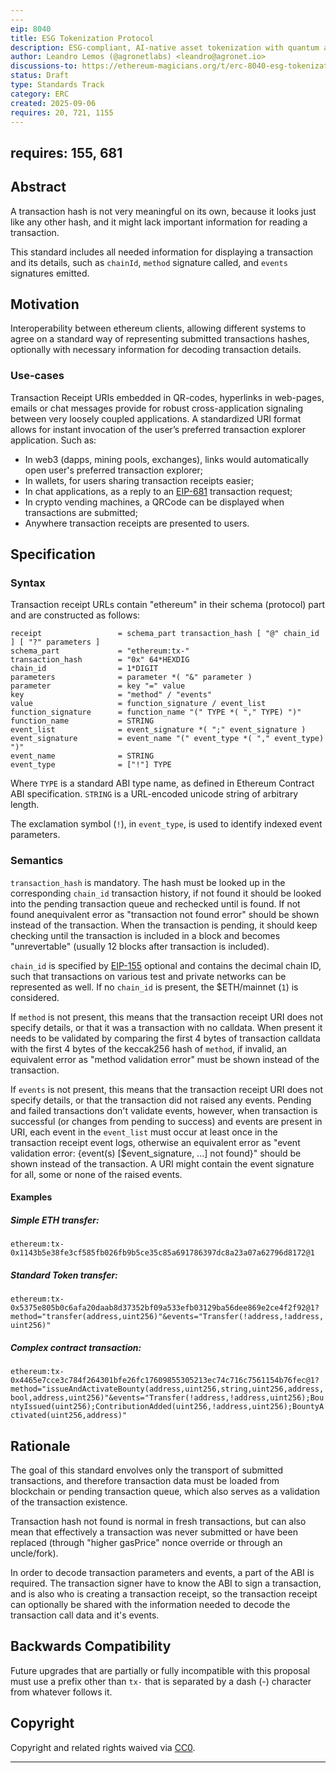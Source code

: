 ```yaml
---
---
eip: 8040
title: ESG Tokenization Protocol
description: ESG-compliant, AI-native asset tokenization with quantum auditability and lifecycle integrity.
author: Leandro Lemos (@agronetlabs) <leandro@agronet.io>
discussions-to: https://ethereum-magicians.org/t/erc-8040-esg-tokenization-protocol/25846
status: Draft
type: Standards Track
category: ERC
created: 2025-09-06
requires: 20, 721, 1155
---
```

requires: 155, 681
---
## Abstract

A transaction hash is not very meaningful on its own, because it looks just like any other hash, and it might lack important information for reading a transaction.

This standard includes all needed information for displaying a transaction and its details, such as `chainId`, `method` signature called, and `events` signatures emitted.

## Motivation

Interoperability between ethereum clients, allowing different systems to agree on a standard way of representing submitted transactions hashes, optionally with necessary information for decoding transaction details.

### Use-cases

Transaction Receipt URIs embedded in QR-codes, hyperlinks in web-pages, emails or chat messages provide for robust cross-application signaling between very loosely coupled applications. A standardized URI format allows for instant invocation of the user’s preferred transaction explorer application. Such as:

- In web3 (dapps, mining pools, exchanges), links would automatically open user's preferred transaction explorer;
- In wallets, for users sharing transaction receipts easier;
- In chat applications, as a reply to an [EIP-681] transaction request;
- In crypto vending machines, a QRCode can be displayed when transactions are submitted;
- Anywhere transaction receipts are presented to users.

## Specification

### Syntax

Transaction receipt URLs contain "ethereum" in their schema (protocol) part and are constructed as follows:

    receipt                 = schema_part transaction_hash [ "@" chain_id ] [ "?" parameters ]
    schema_part             = "ethereum:tx-"
    transaction_hash        = "0x" 64*HEXDIG
    chain_id                = 1*DIGIT
    parameters              = parameter *( "&" parameter )
    parameter               = key "=" value
    key                     = "method" / "events"
    value                   = function_signature / event_list
    function_signature      = function_name "(" TYPE *( "," TYPE) ")"
    function_name           = STRING
    event_list              = event_signature *( ";" event_signature )
    event_signature         = event_name "(" event_type *( "," event_type) ")"
    event_name              = STRING
    event_type              = ["!"] TYPE


Where `TYPE` is a standard ABI type name, as defined in Ethereum Contract ABI specification. `STRING` is a URL-encoded unicode string of arbitrary length.

The exclamation symbol (`!`), in `event_type`, is used to identify indexed event parameters.

### Semantics

`transaction_hash` is mandatory. The hash must be looked up in the corresponding `chain_id` transaction history, if not found it should be looked into the pending transaction queue and rechecked until is found. If not found anequivalent error as "transaction not found error" should be shown instead of the transaction. When the transaction is pending, it should keep checking until the transaction is included in a block and becomes "unrevertable" (usually 12 blocks after transaction is included).


`chain_id` is specified by [EIP-155] optional and contains the decimal chain ID, such that transactions on various test and private networks can be represented as well. If no `chain_id` is present, the $ETH/mainnet (`1`) is considered.

If `method` is not present, this means that the transaction receipt URI does not specify details, or that it was a transaction with no calldata. When present it needs to be validated by comparing the first 4 bytes of transaction calldata with the first 4 bytes of the keccak256 hash of `method`, if invalid, an equivalent error as "method validation error" must be shown instead of the transaction.

If `events` is not present, this means that the transaction receipt URI does not specify details, or that the transaction did not raised any events. Pending and failed transactions don't validate events, however, when transaction is successful (or changes from pending to success) and events are present in URI, each event in the `event_list` must occur at least once in the transaction receipt event logs, otherwise an equivalent error as "event validation error: {event(s) [$event_signature, ...] not found}" should be shown instead of the transaction. A URI might contain the event signature for all, some or none of the raised events.

#### Examples

##### Simple ETH transfer:
`ethereum:tx-0x1143b5e38fe3cf585fb026fb9b5ce35c85a691786397dc8a23a07a62796d8172@1`

##### Standard Token transfer:

`ethereum:tx-0x5375e805b0c6afa20daab8d37352bf09a533efb03129ba56dee869e2ce4f2f92@1?method="transfer(address,uint256)"&events="Transfer(!address,!address,uint256)"`

##### Complex contract transaction:

`ethereum:tx-0x4465e7cce3c784f264301bfe26fc17609855305213ec74c716c7561154b76fec@1?method="issueAndActivateBounty(address,uint256,string,uint256,address,bool,address,uint256)"&events="Transfer(!address,!address,uint256);BountyIssued(uint256);ContributionAdded(uint256,!address,uint256);BountyActivated(uint256,address)"`

## Rationale

The goal of this standard envolves only the transport of submitted transactions, and therefore transaction data must be loaded from blockchain or pending transaction queue, which also serves as a validation of the transaction existence.

Transaction hash not found is normal in fresh transactions, but can also mean that effectively a transaction was never submitted or have been replaced (through "higher gasPrice" nonce override or through an uncle/fork).

In order to decode transaction parameters and events, a part of the ABI is required. The transaction signer have to know the ABI to sign a transaction, and is also who is creating a transaction receipt, so the transaction receipt can optionally be shared with the information needed to decode the transaction call data and it's events.

## Backwards Compatibility

Future upgrades that are partially or fully incompatible with this proposal must use a prefix other than `tx-` that is separated by a dash (-) character from whatever follows it.

## Copyright

Copyright and related rights waived via [CC0](../LICENSE.md).

[EIP-155]: ./eip-155.md
[EIP-681]: ./eip-681.md
---

